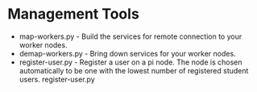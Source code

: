 # Management Tools

* map-workers.py - Build the services for remote connection to your worker nodes.
* demap-workers.py - Bring down services for your worker nodes.
* register-user.py - Register a user on a pi node.  The node is chosen automatically to be one with the lowest number of registered student users.
        register-user.py <newusername>